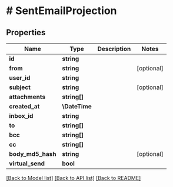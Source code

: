 # # SentEmailProjection

## Properties

Name | Type | Description | Notes
------------ | ------------- | ------------- | -------------
**id** | **string** |  |
**from** | **string** |  | [optional]
**user_id** | **string** |  |
**subject** | **string** |  | [optional]
**attachments** | **string[]** |  |
**created_at** | **\DateTime** |  |
**inbox_id** | **string** |  |
**to** | **string[]** |  |
**bcc** | **string[]** |  |
**cc** | **string[]** |  |
**body_md5_hash** | **string** |  | [optional]
**virtual_send** | **bool** |  |

[[Back to Model list]](../../README#models) [[Back to API list]](../../README#endpoints) [[Back to README]](../../README)
